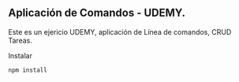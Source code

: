## Aplicación de Comandos - UDEMY.

Este es un ejericio UDEMY, aplicación de Línea de comandos, CRUD Tareas.

Instalar

```
npm install
```
